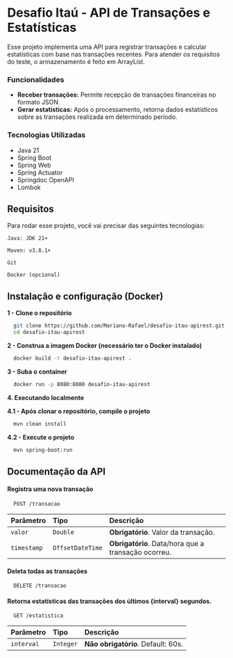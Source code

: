 
# Desafio Itaú - API de Transações e Estatísticas

Esse projeto implementa uma API para registrar transações e calcular estatísticas com base nas transações recentes. Para atender os requisitos do teste, o armazenamento é feito em ArrayList.

### Funcionalidades
* **Receber transações:** Permite recepção de transações financeiras no formato JSON.
* **Gerar estatísticas:** Após o processamento, retorna dados estatísticos sobre as transações realizada em determinado período.

### Tecnologias Utilizadas

* Java 21
* Spring Boot
* Spring Web
* Spring Actuator
* Springdoc OpenAPI
* Lombok





## Requisitos

Para rodar esse projeto, você vai precisar das seguintes tecnologias:


`Java: JDK 21+`

`Maven: v3.8.1+`

`Git`

`Docker (opcional)`

## Instalação e configuração (Docker)

**1 - Clone o repositório**

```bash
  git clone https://github.com/Mariano-Rafael/desafio-itau-apirest.git
  cd desafio-itau-apirest
```
**2 - Construa a imagem Docker (necessário ter o Docker instalado)**

```bash
  docker build -t desafio-itau-apirest .
```
**3 - Suba o container**

```bash
  docker run -p 8080:8080 desafio-itau-apirest
```

**4. Executando localmente**

**4.1 - Após clonar o repositório, compile o projeto**

```bash
  mvn clean install
```
**4.2 - Execute o projeto**

```bash
  mvn spring-boot:run
```

## Documentação da API

#### Registra uma nova transação

```http
  POST /transacao
```

| Parâmetro   | Tipo       | Descrição                           |
| :---------- | :--------- | :---------------------------------- |
| `valor` | `Double` | **Obrigatório**. Valor da transação. |
| `timestamp` | `OffsetDateTime` | **Obrigatório**. Data/hora que a transação ocorreu. |

#### Deleta todas as transações

```http
  DELETE /transacao
```

#### Retorna estatísticas das transações dos últimos {interval} segundos.

```http
  GET /estatistica
```

| Parâmetro   | Tipo       | Descrição                           |
| :---------- | :--------- | :---------------------------------- |
| `interval` | `Integer` | **Não obrigatório**. Default: 60s. |


